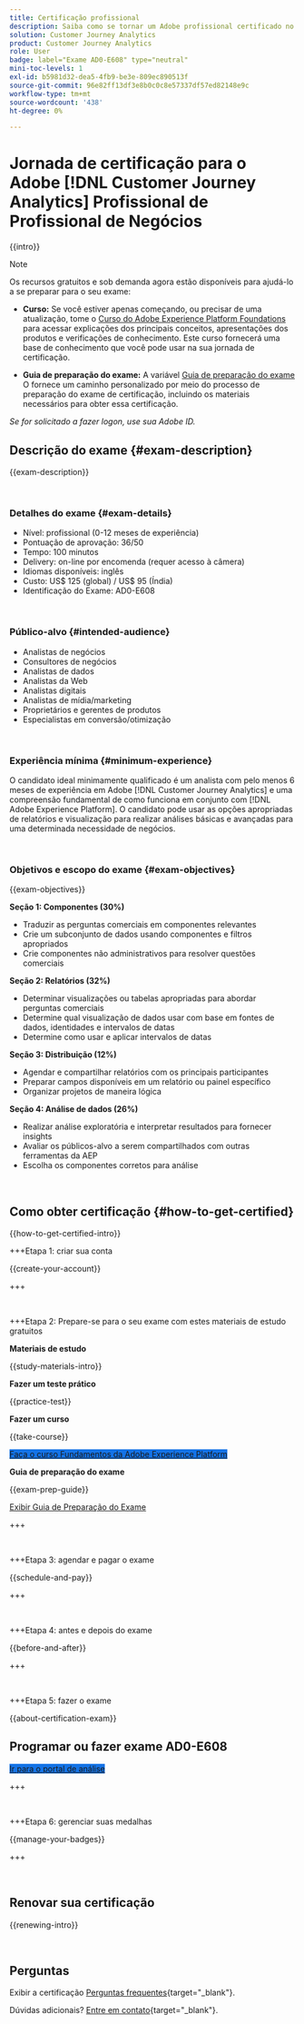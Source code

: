```yaml
---
title: Certificação profissional
description: Saiba como se tornar um Adobe profissional certificado no [!DNL Customer Journey Analytics]
solution: Customer Journey Analytics
product: Customer Journey Analytics
role: User
badge: label="Exame AD0-E608" type="neutral"
mini-toc-levels: 1
exl-id: b5981d32-dea5-4fb9-be3e-809ec890513f
source-git-commit: 96e82ff13df3e8b0c0c8e57337df57ed82148e9c
workflow-type: tm+mt
source-wordcount: '438'
ht-degree: 0%

---
```


# Jornada de certificação para o Adobe [!DNL Customer Journey Analytics] Profissional de Profissional de Negócios

{{intro}}

>[!NOTE]
>
>Os recursos gratuitos e sob demanda agora estão disponíveis para ajudá-lo a se preparar para o seu exame:
>
>* **Curso:** Se você estiver apenas começando, ou precisar de uma atualização, tome o [Curso do Adobe Experience Platform Foundations](https://app.rockinfo.com/courses/216) para acessar explicações dos principais conceitos, apresentações dos produtos e verificações de conhecimento. Este curso fornecerá uma base de conhecimento que você pode usar na sua jornada de certificação.
>
>* **Guia de preparação do exame:** A variável [Guia de preparação do exame](https://app.rockinfo.com/courses/131) O fornece um caminho personalizado por meio do processo de preparação do exame de certificação, incluindo os materiais necessários para obter essa certificação.
>
>_Se for solicitado a fazer logon, use sua Adobe ID._

## Descrição do exame {#exam-description}

{{exam-description}}

<br>

### Detalhes do exame {#exam-details}

* Nível: profissional (0-12 meses de experiência)
* Pontuação de aprovação: 36/50
* Tempo: 100 minutos
* Delivery: on-line por encomenda (requer acesso à câmera)
* Idiomas disponíveis: inglês
* Custo: US$ 125 (global) / US$ 95 (Índia)
* Identificação do Exame: AD0-E608

<br>

### Público-alvo {#intended-audience}

* Analistas de negócios
* Consultores de negócios
* Analistas de dados
* Analistas da Web
* Analistas digitais
* Analistas de mídia/marketing
* Proprietários e gerentes de produtos
* Especialistas em conversão/otimização

<br>

### Experiência mínima {#minimum-experience}

O candidato ideal minimamente qualificado é um analista com pelo menos 6 meses de experiência em Adobe [!DNL Customer Journey Analytics] e uma compreensão fundamental de como funciona em conjunto com [!DNL Adobe Experience Platform]. O candidato pode usar as opções apropriadas de relatórios e visualização para realizar análises básicas e avançadas para uma determinada necessidade de negócios.

<br>

### Objetivos e escopo do exame {#exam-objectives}

{{exam-objectives}}

**Seção 1: Componentes (30%)**

* Traduzir as perguntas comerciais em componentes relevantes
* Crie um subconjunto de dados usando componentes e filtros apropriados
* Crie componentes não administrativos para resolver questões comerciais

**Seção 2: Relatórios (32%)**

* Determinar visualizações ou tabelas apropriadas para abordar perguntas comerciais
* Determine qual visualização de dados usar com base em fontes de dados, identidades e intervalos de datas
* Determine como usar e aplicar intervalos de datas

**Seção 3: Distribuição (12%)**

* Agendar e compartilhar relatórios com os principais participantes
* Preparar campos disponíveis em um relatório ou painel específico
* Organizar projetos de maneira lógica

**Seção 4: Análise de dados (26%)**

* Realizar análise exploratória e interpretar resultados para fornecer insights
* Avaliar os públicos-alvo a serem compartilhados com outras ferramentas da AEP
* Escolha os componentes corretos para análise

<br>

## Como obter certificação {#how-to-get-certified}

{{how-to-get-certified-intro}}

+++Etapa 1: criar sua conta

{{create-your-account}}

+++

<br>

+++Etapa 2: Prepare-se para o seu exame com estes materiais de estudo gratuitos

**Materiais de estudo**

{{study-materials-intro}}

**Fazer um teste prático**

{{practice-test}}

**Fazer um curso**

{{take-course}}

<a href="https://app.rockinfo.com/courses/216" target="_blank" class="spectrum-Button spectrum-Button--fill spectrum-Button--accent spectrum-Button--sizeM is-margin-bottom-big-big at-element-click-tracking" style="background-color:#1473E6">

<span class="spectrum-Button-label has-no-wrap">
   Faça o curso Fundamentos da Adobe Experience Platform
</span>
</a>

**Guia de preparação do exame**

{{exam-prep-guide}}

[Exibir Guia de Preparação do Exame](https://app.rockinfo.com/courses/131)

+++

<br>

+++Etapa 3: agendar e pagar o exame

{{schedule-and-pay}}

+++

<br>

+++Etapa 4: antes e depois do exame

{{before-and-after}}

+++

<br>

+++Etapa 5: fazer o exame

{{about-certification-exam}}

## Programar ou fazer exame AD0-E608

<a href="https://www.certmetrics.com/adobe/candidate/examity_sso.aspx?eid=AD0-E608" target="_blank" class="spectrum-Button spectrum-Button--fill spectrum-Button--accent spectrum-Button--sizeM is-margin-bottom-big-big at-element-click-tracking" style="background-color:#1473E6">

<span class="spectrum-Button-label has-no-wrap">
   Ir para o portal de análise
</span>
</a>

+++

<br>

+++Etapa 6: gerenciar suas medalhas

{{manage-your-badges}}

+++

<br>

## Renovar sua certificação

{{renewing-intro}}

<br>

## Perguntas

Exibir a certificação [Perguntas frequentes](https://experienceleague.adobe.com/docs/certification/certification/faq.html){target="_blank"}.

Dúvidas adicionais? [Entre em contato](mailto:certif@adobe.com){target="_blank"}.
